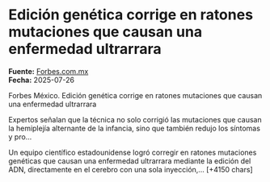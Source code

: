 # Edición genética corrige en ratones mutaciones que causan una enfermedad ultrarrara

**Fuente:** [Forbes.com.mx](https://forbes.com.mx/edicion-genetica-corrige-en-ratones-mutaciones-que-causan-una-enfermedad-ultrarrara/)  
**Fecha:** 2025-07-26

Forbes México.
 Edición genética corrige en ratones mutaciones que causan una enfermedad ultrarrara

Expertos señalan que la técnica no solo corrigió las mutaciones que causan la hemiplejía alternante de la infancia, sino que también redujo los síntomas y pro…

Un equipo científico estadounidense logró corregir en ratones mutaciones genéticas que causan una enfermedad ultrarrara mediante la edición del ADN, directamente en el cerebro con una sola inyección,… [+4150 chars]
